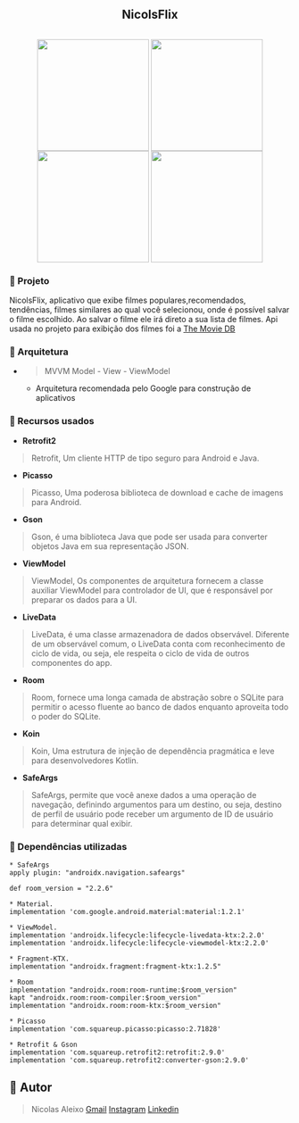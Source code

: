 
<p align=center>
<h2 align="center">NicolsFlix</h2>
</p>

<img width=200 align=center scr="https://i.imgur.com/rgXUaZU.png"></img>

<p align=center>
<img width=200 align=center src="https://i.imgur.com/Mb8Y6uD.png"></img>
<img width=200 align=center src="https://i.imgur.com/h8gxVpy.png"></img>
<img width=200 align=center src="https://i.imgur.com/Y2fctor.png"></img>
<img width=200 align=center src="https://i.imgur.com/BFqBUI8.png"></img>
</p>

### 🚀 Projeto 
NicolsFlix, aplicativo que exibe filmes populares,recomendados, tendências, filmes similares ao qual você selecionou, onde é possível salvar o filme escolhido. Ao salvar o filme ele irá direto a sua lista de filmes. Api usada no projeto para exibição dos filmes foi a [The Movie DB](https://www.themoviedb.org/)

### 🔧 Arquitetura
- > MVVM  Model - View - ViewModel
	- Arquitetura recomendada pelo Google para construção de aplicativos

### 🔗 Recursos usados
- **Retrofit2**
> Retrofit,  Um cliente HTTP de tipo seguro para Android e Java.
- **Picasso**
> Picasso, Uma poderosa biblioteca de download e cache de imagens para Android.
- **Gson**
> Gson, é uma biblioteca Java que pode ser usada para converter objetos Java em sua representação JSON.
- **ViewModel**
> ViewModel, Os componentes de arquitetura fornecem a classe auxiliar ViewModel para controlador de UI, que é responsável por preparar os dados para a UI.
- **LiveData**
> LiveData, é uma classe armazenadora de dados observável. Diferente de um observável comum, o LiveData conta com reconhecimento de ciclo de vida, ou seja, ele respeita o ciclo de vida de outros componentes do app.
- **Room**
> Room, fornece uma longa camada de abstração sobre o SQLite para permitir o acesso fluente ao banco de dados enquanto aproveita todo o poder do SQLite.
- **Koin** 
> Koin, Uma estrutura de injeção de dependência pragmática e leve para desenvolvedores Kotlin.
- **SafeArgs**
> SafeArgs, permite que você anexe dados a uma operação de navegação, definindo argumentos para um destino, ou seja, destino de perfil de usuário pode receber um argumento de ID de usuário para determinar qual exibir.

### 🧰 Dependências utilizadas 
```
* SafeArgs
apply plugin: "androidx.navigation.safeargs"

def room_version = "2.2.6"

* Material.
implementation 'com.google.android.material:material:1.2.1'

* ViewModel.
implementation 'androidx.lifecycle:lifecycle-livedata-ktx:2.2.0'
implementation 'androidx.lifecycle:lifecycle-viewmodel-ktx:2.2.0'

* Fragment-KTX.
implementation "androidx.fragment:fragment-ktx:1.2.5"

* Room  
implementation "androidx.room:room-runtime:$room_version"  
kapt "androidx.room:room-compiler:$room_version"  
implementation "androidx.room:room-ktx:$room_version"

* Picasso  
implementation 'com.squareup.picasso:picasso:2.71828'

* Retrofit & Gson  
implementation 'com.squareup.retrofit2:retrofit:2.9.0'  
implementation 'com.squareup.retrofit2:converter-gson:2.9.0'

```

## 👦 Autor
> Nicolas Aleixo
> [Gmail](nicolasaleixo2020@gmail.com)
> [Instagram](https://www.instagram.com/nicolas09aa/)
> [Linkedin](https://www.linkedin.com/in/nicolas-aleixo/)
